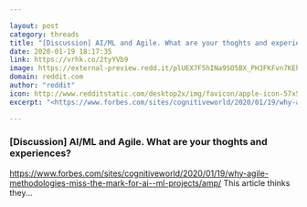 ```yaml
---

layout: post
category: threads
title: "[Discussion] AI/ML and Agile. What are your thoghts and experiences?"
date: 2020-01-19 18:17:35
link: https://vrhk.co/2tyYVb9
image: https://external-preview.redd.it/plUEX7F5hINa9SO5BX_PH3FKFvn7KEhIueHA3jgEVEw.jpg?width=300&height=157.068062827&auto=webp&s=38f2530dba6b1c4aa4a401b562d28d0bb4ea22b9
domain: reddit.com
author: "reddit"
icon: http://www.redditstatic.com/desktop2x/img/favicon/apple-icon-57x57.png
excerpt: "<https://www.forbes.com/sites/cognitiveworld/2020/01/19/why-agile-methodologies-miss-the-mark-for-ai--ml-projects/amp/> This article thinks they..."

---
```


### [Discussion] AI/ML and Agile. What are your thoghts and experiences?

<https://www.forbes.com/sites/cognitiveworld/2020/01/19/why-agile-methodologies-miss-the-mark-for-ai--ml-projects/amp/> This article thinks they...